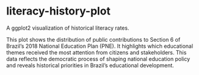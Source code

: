 # literacy-history-plot
A ggplot2 visualization of historical literacy rates.

This plot shows the distribution of public contributions to Section 6 of Brazil’s 2018 National Education Plan (PNE). It highlights which educational themes received the most attention from citizens and stakeholders. This data reflects the democratic process of shaping national education policy and reveals historical priorities in Brazil’s educational development.
